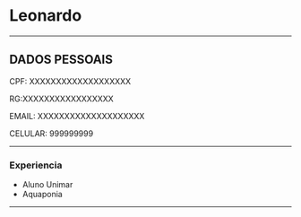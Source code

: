 
#  Leonardo

---

## DADOS PESSOAIS

CPF: XXXXXXXXXXXXXXXXXXX


RG:XXXXXXXXXXXXXXXXX


EMAIL: XXXXXXXXXXXXXXXXXXXX


CELULAR: 999999999

---

### Experiencia

- Aluno Unimar
- Aquaponia


---